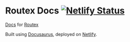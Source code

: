 # Routex Docs [![Netlify Status](https://api.netlify.com/api/v1/badges/89fab862-e206-4b83-a3cd-c037a4c67576/deploy-status)](https://app.netlify.com/sites/routex/deploys)

[Docs](https://routex.netlify.com) for [Routex](https://www.npmjs.com/package/routex)

Built using [Docusaurus](https://docusaurus.io), deployed on [Netlify](https://netlify.com). 
